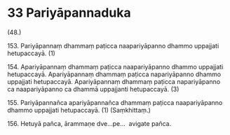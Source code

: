 

# 33 Pariyāpannaduka


(48.)

153\. Pariyāpannaṃ dhammaṃ paṭicca naapariyāpanno dhammo uppajjati hetupaccayā. (1)

154\. Apariyāpannaṃ dhammaṃ paṭicca naapariyāpanno dhammo uppajjati hetupaccayā. Apariyāpannaṃ dhammaṃ paṭicca napariyāpanno dhammo uppajjati hetupaccayā. Apariyāpannaṃ dhammaṃ paṭicca napariyāpanno ca naapariyāpanno ca dhammā uppajjanti hetupaccayā. (3)

155\. Pariyāpannañca apariyāpannañca dhammaṃ paṭicca naapariyāpanno dhammo uppajjati hetupaccayā. (1) (Saṃkhittaṃ.)

156\. Hetuyā pañca, ārammaṇe dve…pe…  avigate pañca.



